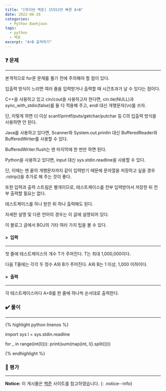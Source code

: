 ```yaml
---
title: "[파이썬 백준] 15552번 빠른 A+B"
date: 2022-06-26
categories:
  - Python Baekjoon
tags:
  - python
  - 백준
excerpt: "A+B 출력하기"
---
```


### ❓ 문제

---

본격적으로 for문 문제를 풀기 전에 주의해야 할 점이 있다.

입출력 방식이 느리면 여러 줄을 입력받거나 출력할 때 시간초과가 날 수 있다는 점이다.

C++을 사용하고 있고 cin/cout을 사용하고자 한다면, cin.tie(NULL)과 sync_with_stdio(false)를 둘 다 적용해 주고, endl 대신 개행문자(\n)를 쓰자.

단, 이렇게 하면 더 이상 scanf/printf/puts/getchar/putchar 등 C의 입출력 방식을 사용하면 안 된다.

Java를 사용하고 있다면, Scanner와 System.out.println 대신 BufferedReader와 BufferedWriter를 사용할 수 있다.

BufferedWriter.flush는 맨 마지막에 한 번만 하면 된다.

Python을 사용하고 있다면, input 대신 sys.stdin.readline을 사용할 수 있다.

단, 이때는 맨 끝의 개행문자까지 같이 입력받기 때문에 문자열을 저장하고 싶을 경우 .rstrip()을 추가로 해 주는 것이 좋다.

또한 입력과 출력 스트림은 별개이므로, 테스트케이스를 전부 입력받아서 저장한 뒤 전부 출력할 필요는 없다.

테스트케이스를 하나 받은 뒤 하나 출력해도 된다.

자세한 설명 및 다른 언어의 경우는 이 글에 설명되어 있다.

이 블로그 글에서 BOJ의 기타 여러 가지 팁을 볼 수 있다.<br>


#### > &nbsp;입력

---

첫 줄에 테스트케이스의 개수 T가 주어진다. T는 최대 1,000,000이다.

다음 T줄에는 각각 두 정수 A와 B가 주어진다. A와 B는 1 이상, 1,000 이하이다.<br>


#### > &nbsp;출력

---

각 테스트케이스마다 A+B를 한 줄에 하나씩 순서대로 출력한다.<br>


### ✔️ 풀이

---

{% highlight python linenos %}

import sys
l = sys.stdin.readline

for _ in range(int(l())):
    print(sum(map(int, l().split())))

{% endhighlight %}


### 💬 평가

---



**Notice:** 이 게시물은 [백준](https://www.acmicpc.net/problem/15552) 사이트를 참고하였습니다.
{: .notice--info}
